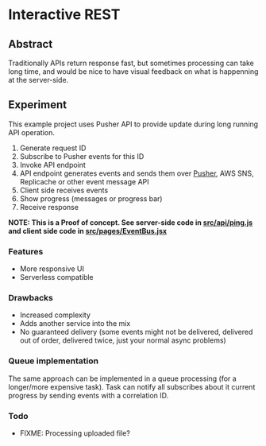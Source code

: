 # Interactive REST

## Abstract

Traditionally APIs return response fast, but sometimes processing can take long time, and would be nice to have visual feedback on what is happenning at the server-side.

## Experiment

This example project uses Pusher API to provide update during long running API operation.

1. Generate request ID
2. Subscribe to Pusher events for this ID
3. Invoke API endpoint
4. API endpoint generates events and sends them over [Pusher](https://pusher.com/), AWS SNS, Replicache or other event message API
5. Client side receives events
6. Show progress (messages or progress bar)
7. Receive response

**NOTE: This is a Proof of concept. See server-side code in [src/api/ping.js](src/api/ping.js) and client side code in [src/pages/EventBus.jsx](src/pages/EventBus.jsx)**

### Features

- More responsive UI
- Serverless compatible

### Drawbacks

- Increased complexity
- Adds another service into the mix
- No guaranteed delivery (some events might not be delivered, delivered out of order, delivered twice, just your normal async problems)

### Queue implementation

The same approach can be implemented in a queue processing (for a longer/more expensive task). Task can notify all subscribes about it current progress by sending events with a correlation ID.

### Todo

- FIXME: Processing uploaded file?
